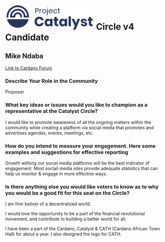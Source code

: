# ![Project Catalyst](../assets/catalyst.svg) Circle v4 Candidate #

## Mike Ndaba ##

[Link to Cardano Forum](https://forum.cardano.org/t/ndabamike-platform-statement/109179?u=catalyst-circle)

### Describe Your Role in the Community ###

Proposer

### What key ideas or issues would you like to champion as a representative at the Catalyst Circle? ###

I would like to promote awareness of all the ongoing matters within the community while creating a platform via social media that promotes and advertises agendas, events, meetings, etc.

### How do you intend to measure your engagement. Here some examples and suggestions for effective reporting ###

Growth withing our social media platforms will be the best indicator of engagement. Most soclail media sites provide adequate statistics that can help us monitor & engage in more effective ways.

### Is there anything else you would like voters to know as to why you would be a good fit for this seat on the Circle? ###

I am frim beliver of a decentralized world.

I would love the opportunity to be a part of the financial revolutional movement, and contribute to building a better world for all. 

I have been a part of the Cardano, Catalyst & CATH (Cardano African Town Hall) for about a year. I also designed the logo for CATH.